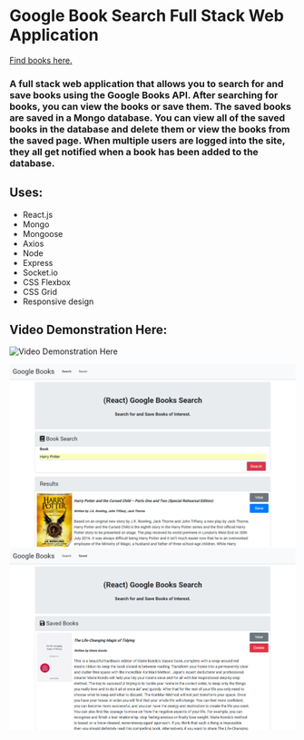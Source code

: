 # Google Book Search Full Stack Web Application

[Find books here.](https://morning-lake-79770.herokuapp.com/)

### A full stack web application that allows you to search for and save books using the Google Books API.  After searching for books, you can view the books or save them.  The saved books are saved in a Mongo database.  You can view all of the saved books in the database and delete them or view the books from the saved page.  When multiple users are logged into the site, they all get notified when a book has been added to the database.

## Uses:
 * React.js
 * Mongo
 * Mongoose
 * Axios
 * Node
 * Express
 * Socket.io
 * CSS Flexbox
 * CSS Grid
 * Responsive design

 ## Video Demonstration Here:
![Video Demonstration Here](/client/public/assets/images/demo.gif)

![frontpage image](/client/public/assets/images/search.PNG)
![saved page image](/client/public/assets/images/saved.PNG)
